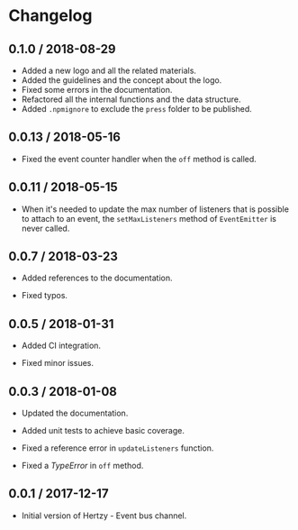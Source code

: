 # Changelog

## 0.1.0 / 2018-08-29

* Added a new logo and all the related materials.
* Added the guidelines and the concept about the logo.
* Fixed some errors in the documentation.
* Refactored all the internal functions and the data structure.
* Added `.npmignore` to exclude the `press` folder to be published.

## 0.0.13 / 2018-05-16

* Fixed the event counter handler when the `off` method is called.

## 0.0.11 / 2018-05-15

* When it's needed to update the max number of listeners that is possible to
attach to an event, the `setMaxListeners` method of `EventEmitter` is never
called.

## 0.0.7 / 2018-03-23

* Added references to the documentation.

* Fixed typos.

## 0.0.5 / 2018-01-31

* Added CI integration.

* Fixed minor issues.

## 0.0.3 / 2018-01-08

* Updated the documentation.

* Added unit tests to achieve basic coverage.

* Fixed a reference error in ```updateListeners``` function.

* Fixed a *TypeError* in ```off``` method.

## 0.0.1 / 2017-12-17

* Initial version of Hertzy - Event bus channel.
